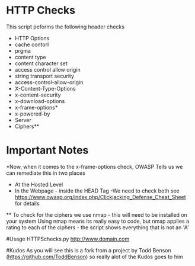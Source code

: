 # HTTP Checks

This script peforms the following header checks
- HTTP Options
- cache contorl
- prgma
- content type
- content character set
- access control allow origin
- string transport security
- access-control-allow-origin
- X-Content-Type-Options
- x-content-security
- x-download-options
- x-frame-options*
- x-powered-by
- Server
- Ciphers**

# Important Notes
*Now, when it comes to the x-frame-options check, OWASP Tells us we can remediate this in two places
  - At the Hosted Level
  - In the Webpage - inside the HEAD Tag
-We need to check both
see https://www.owasp.org/index.php/Clickjacking_Defense_Cheat_Sheet for details

** To check for the ciphers we use nmap - this will need to be installed on your system
Using nmap means its really easy to code, but nmap applies a rating to each of the ciphers - the script shows everything that is not an 'A'

#Usage
HTTPSchecks.py http://www.domain.com

#Kudos
As you will see this is a fork from a project by Todd Benson (https://github.com/ToddBenson) so really alot of the Kudos goes to him
